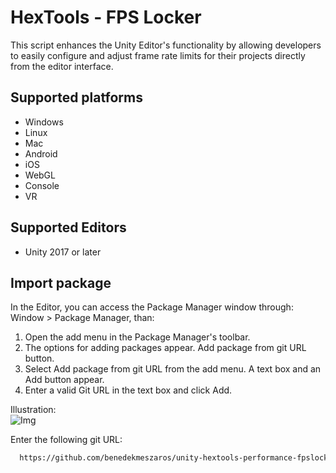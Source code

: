 # HexTools - FPS Locker
This script enhances the Unity Editor's functionality by allowing developers to easily configure and adjust frame rate limits for their projects directly from the editor interface.
<br/>

## Supported platforms
- Windows
- Linux
- Mac
- Android
- iOS
- WebGL
- Console
- VR

## Supported Editors
- Unity 2017 or later

## Import package
In the Editor, you can access the Package Manager window through: Window > Package Manager, than:
1.  Open the add menu in the Package Manager's toolbar.
2. The options for adding packages appear. Add package from git URL button.
3. Select Add package from git URL from the add menu. A text box and an Add button appear.
4. Enter a valid Git URL in the text box and click Add.
 
Illustration:
<br/>![Img](https://docs.unity3d.com/uploads/Main/upm-ui-giturl.png)

Enter the following git URL:

```bash
  https://github.com/benedekmeszaros/unity-hextools-performance-fpslocker.git
```

